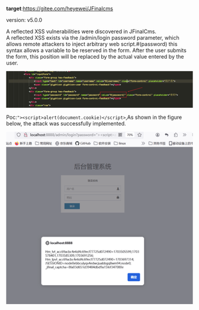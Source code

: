 **target**:https://gitee.com/heyewei/JFinalcms

version: v5.0.0

A reflected XSS vulnerabilities were discovered in JFinalCms.  
A reflected XSS exists via the /admin/login password parameter, which allows remote attackers to inject arbitrary web script.#(password) this syntax allows a variable to be reserved in the form. After the user submits the form, this position will be replaced by the actual value entered by the user.

![image-20240118134546971](image/JFinalcms/image-20240118134546971.png)

Poc:`"><script>alert(document.cookie)</script>`,As shown in the figure below, the attack was successfully implemented.

![image-20240118134610956](image/JFinalcms/image-20240118134610956.png)



